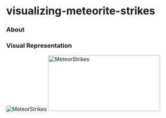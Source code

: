 # visualizing-meteorite-strikes

### About


### Visual Representation
![MeteorStrikes](https://imgur.com/rACMeP5)
<img src="https://imgur.com/rACMeP5" alt="MeteorStrikes" width="300" height="150">

